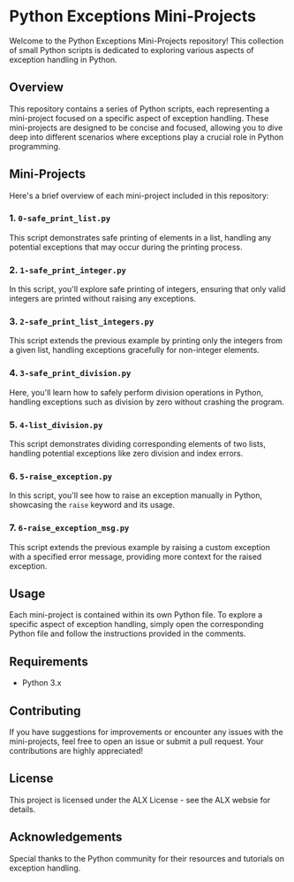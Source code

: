 # Python Exceptions Mini-Projects

Welcome to the Python Exceptions Mini-Projects repository! This collection of small Python scripts is dedicated to exploring various aspects of exception handling in Python.

## Overview

This repository contains a series of Python scripts, each representing a mini-project focused on a specific aspect of exception handling. These mini-projects are designed to be concise and focused, allowing you to dive deep into different scenarios where exceptions play a crucial role in Python programming.

## Mini-Projects

Here's a brief overview of each mini-project included in this repository:

### 1. `0-safe_print_list.py`

This script demonstrates safe printing of elements in a list, handling any potential exceptions that may occur during the printing process.

### 2. `1-safe_print_integer.py`

In this script, you'll explore safe printing of integers, ensuring that only valid integers are printed without raising any exceptions.

### 3. `2-safe_print_list_integers.py`

This script extends the previous example by printing only the integers from a given list, handling exceptions gracefully for non-integer elements.

### 4. `3-safe_print_division.py`

Here, you'll learn how to safely perform division operations in Python, handling exceptions such as division by zero without crashing the program.

### 5. `4-list_division.py`

This script demonstrates dividing corresponding elements of two lists, handling potential exceptions like zero division and index errors.

### 6. `5-raise_exception.py`

In this script, you'll see how to raise an exception manually in Python, showcasing the `raise` keyword and its usage.

### 7. `6-raise_exception_msg.py`

This script extends the previous example by raising a custom exception with a specified error message, providing more context for the raised exception.

## Usage

Each mini-project is contained within its own Python file. To explore a specific aspect of exception handling, simply open the corresponding Python file and follow the instructions provided in the comments.

## Requirements

- Python 3.x

## Contributing

If you have suggestions for improvements or encounter any issues with the mini-projects, feel free to open an issue or submit a pull request. Your contributions are highly appreciated!

## License

This project is licensed under the ALX License - see the ALX websie for details.

## Acknowledgements

Special thanks to the Python community for their resources and tutorials on exception handling.
